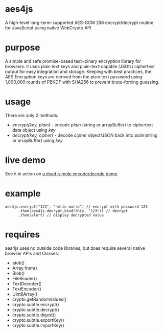 # aes4js
A high-level long-term-supported AES-GCM 256 encrypt/decrypt routine for JavaScript using native WebCrypto API

# purpose
A simple and safe promise-based text+binary encryption library for browsers. It uses plain text keys and plain-text-capable (JSON) ciphertext output for easy integration and storage. Keeping with best practices, the AES Encryption keys are derived from the plain text password using 1,000,000 rounds of PBKDF with SHA256 to prevent brute-forcing guessing.


# usage
There are only 2 methods:

* *encrypt(key, plain)* - encode _plain_ (string or arrayBuffer) to ciphertext data object using _key_
* *decrypt(key, cipher)* - decode _cipher_ object/JSON back into _plain_(string or arrayBuffer) using _key_

# live demo
See it in action on [a dead-simple encode/decode demo](https://pagedemos.com/qskd4gcdndtg/output/).

# example
```
aes4js.encrypt("123", "hello world") // encrypt with password 123
      .then(aes4js.decrypt.bind(this, "123")) // decrypt
      .then(alert) // display decrypted value
```

# requires
aes4js uses no outside code libraries, but does require several native browser APIs and Classes:

* atob()
* Array.from()
* Blob()
* FileReader()
* TextDecoder()
* TextEncoder()
* Uint8Array()
* crypto.getRandomValues()
* crypto.subtle.encrypt()
* crypto.subtle.decrypt()
* crypto.subtle.digest()
* crypto.subtle.exportKey()
* crypto.subtle.importKey()










